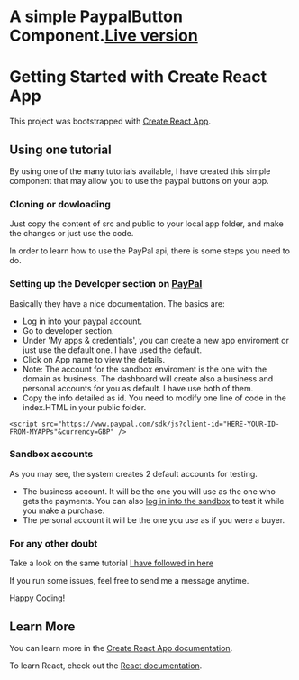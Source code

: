 # A simple PaypalButton Component.[Live version](https://theghost1980.github.io/PPALbtn/)
# Getting Started with Create React App

This project was bootstrapped with [Create React App](https://github.com/facebook/create-react-app).

## Using one tutorial

By using one of the many tutorials available, I have created this simple component that may allow you to use the paypal buttons on your app.

### Cloning or dowloading

Just copy the content of src and public to your local app folder, and make the changes or just use the code.

In order to learn how to use the PayPal api, there is some steps you need to do.

### Setting up the Developer section on [PayPal](https://developer.paypal.com/home/)

Basically they have a nice documentation. The basics are:
- Log in into your paypal account.
- Go to developer section.
- Under 'My apps & credentials', you can create a new app enviroment or just use the default one. I have used the default.
- Click on App name to view the details.
- Note: The account for the sandbox enviroment is the one with the domain as business. The dashboard will create also a business and personal accounts for you as default. I have use both of them.
- Copy the info detailed as id. You need to modify one line of code in the index.HTML in your public folder.
<!-- paypal call -->
    <script src="https://www.paypal.com/sdk/js?client-id="HERE-YOUR-ID-FROM-MYAPPs"&currency=GBP" />
<!-- end paypal call -->

### Sandbox accounts

As you may see, the system creates 2 default accounts for testing.
- The business account. It will be the one you will use as the one who gets the payments. You can also [log in into the sandbox](https://www.sandbox.paypal.com) to test it while you make a purchase.
- The personal account it will be the one you use as if you were a buyer.

### For any other doubt

Take a look on the same tutorial [I have followed in here](https://medium.com/@bolajifemi28/how-to-add-paypal-checkout-to-your-react-app-37d44c58a896)

If you run some issues, feel free to send me a message anytime.

Happy Coding!


## Learn More

You can learn more in the [Create React App documentation](https://facebook.github.io/create-react-app/docs/getting-started).

To learn React, check out the [React documentation](https://reactjs.org/).

